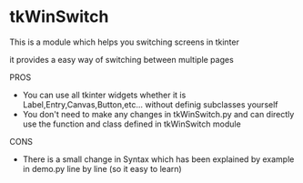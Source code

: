 <h1>tkWinSwitch</h1>

This is a module which helps you switching screens in tkinter

it provides a easy way of switching between multiple pages

PROS
<ul>
<li>You can use all tkinter widgets whether it is Label,Entry,Canvas,Button,etc... without definig subclasses yourself
<li>You don't need to make any changes in tkWinSwitch.py
  and can directly use the function and class defined in tkWinSwitch module
</ul> 
  
CONS
<ul>
<li>There is a small change in Syntax which has been explained  by example in demo.py
   line by line (so it easy to learn)
</ul>
